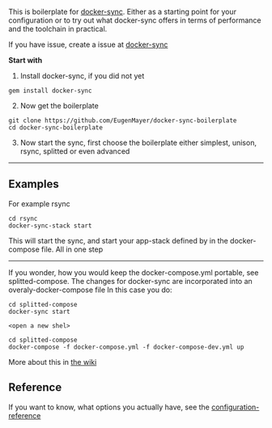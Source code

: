This is boilerplate for [docker-sync](https://github.com/EugenMayer/docker_sync).
Either as a starting point for your configuration or to try out what docker-sync offers in terms of performance and the toolchain in practical.

If you have issue, create a issue at [docker-sync](https://github.com/EugenMayer/docker_sync)

**Start with**

 1) Install docker-sync, if you did not yet

```
gem install docker-sync
```

 2) Now get the boilerplate
```
git clone https://github.com/EugenMayer/docker-sync-boilerplate
cd docker-sync-boilerplate
```

 3) Now start the sync, first choose the boilerplate either simplest, unison, rsync, splitted or even advanced

---

## Examples

For example rsync
```
cd rsync
docker-sync-stack start
```
This will start the sync, and start your app-stack defined by in the docker-compose file. All in one step

---

If you wonder, how you would keep the docker-compose.yml portable, see splitted-compose. The changes for docker-sync are incorporated into an overaly-docker-compose file
In this case you do:

```
cd splitted-compose
docker-sync start

<open a new shel>

cd splitted-compose
docker-compose -f docker-compose.yml -f docker-compose-dev.yml up
```

More about this in [the wiki](https://github.com/EugenMayer/docker-sync/wiki/Keep-you-docker-compose.yml-portable)

## Reference

If you want to know, what options you actually have, see the [configuration-reference](https://github.com/EugenMayer/docker-sync/wiki/2.-Configuration#docker-syncyml)